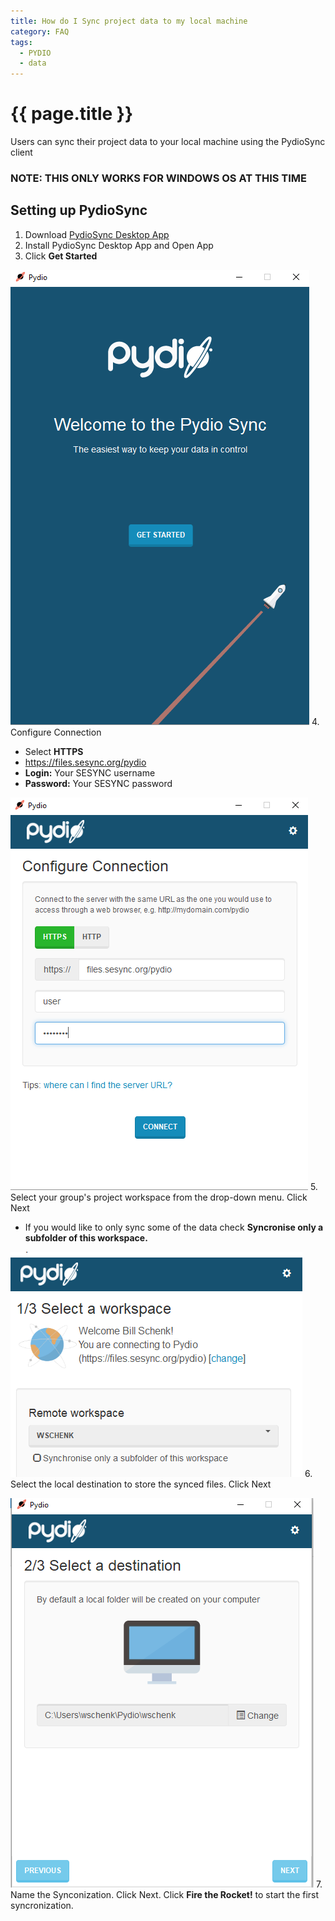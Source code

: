 ```yaml
---
title: How do I Sync project data to my local machine
category: FAQ
tags:
  - PYDIO
  - data
---
```


# {{ page.title }}

Users can sync their project data to your local machine using the PydioSync client

### NOTE: THIS ONLY WORKS FOR WINDOWS OS AT THIS TIME

## Setting up PydioSync

1. Download [PydioSync Desktop App](https://pydio.com/en/get-pydio/downloads/pydiosync-desktop-app)
2. Install PydioSync Desktop App and Open App
3. Click **Get Started**

![](/assets/images/PYDIOfiles/pydiosync00.PNG)
4. Configure Connection
   * Select **HTTPS**
   * https://files.sesync.org/pydio
   * **Login:** Your SESYNC username
   * **Password:** Your SESYNC password

![](/assets/images/PYDIOfiles/pydiosync01.PNG)
5. Select your group's project workspace from the drop-down menu. Click Next
   * If you would like to only sync some of the data check **Syncronise only a subfolder of this workspace.**

![](/assets/images/PYDIOfiles/pydiosync02.PNG)
6. Select the local destination to store the synced files. Click Next

![](/assets/images/PYDIOfiles/pydiosync03.PNG)
7. Name the Synconization. Click Next. Click **Fire the Rocket!** to start the first syncronization.
